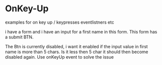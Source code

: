 # OnKey-Up
examples for on key up / keypresses eventlistners etc

i have a form and i have an input for a first name in this form.
This form has a submit BTN.


The Btn is currently disabled, i want it enabled if the input value in first name is more than 5 chars. Is it less then 5 char it should then become disabled again. Use onKeyUp event to solve the issue